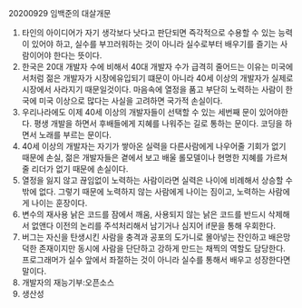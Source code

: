 20200929 임백준의 대살개문
1. 타인의 아이디어가 자기 생각보다 낫다고 판단되면 즉각적으로 수용할 수 있는 능력이 있어야 하고, 실수를 부끄러워하는 것이 아니라 실수로부터 배우기를 즐기는 사람이어야 한다는 뜻이다.
2. 한국은 20대 개발자 수에 비해서 40대 개발자 수가 급격히 줄어드는 이유는 미국에서처럼 젊은 개발자가 시장에유입되기 떄문이 아니라 40세 이상의 개발자가 실제로 시장에서 사라지기 때문일것이다. 마음속에 열정을 품고 부단히 노력하는 사람이 한국에 미국 이상으로 많다는 사실을 고려하면 국가적 손실이다.
3. 우리나라에도 이제 40세 이상의 개발자들이 선택할 수 있는 세번째 문이 있어야한다. 평생 개발을 하면서 후배들에게 지혜를 나워주는 길로 통하는 문이다. 코딩을 하면서 노래를 부르는 문이다.
4. 40세 이상의 개발자는 자기가 쌓아온 실력을 다른사람에게 나우어줄 기회가 없기 때문에 손실, 젊은 개발자들은 곁에서 보고 배울 롤모델이나 현명한 지혜를 가르쳐줄 리더가 없기 때문에 손실이다.
5. 열정을 잃지 않고 끊임없이 노력하는 사람이라면 실력은 나이에 비례해서 상승할 수밖에 없다. 그렇기 때문에 노력하지 않는 사람에게 나이는 짐이고, 노력하는 사람에게 나이는 훈장이다.
6. 변수의 재사용 낡은 코드를 잠에서 깨움, 사용되지 않는 낡은 코드를 반드시 삭제해서 없앤다 이전의 논리를 주석처리해서 남기거나 심지어 if문을 통해 우회한다. 
7. 버그는 자신을 탄생시킨 사람을 충격과 공포의 도가니로 몰아넣는 잔인하고 배은망덕한 존재이지만 동시에 사람을 단단하고 강하게 만드는 채찍의 역할도 담당한다. 프로그래머가 실수 앞에서 좌절하는 것이 아니라 실수를 통해서 배우고 성장한다면 말이다.
8. 개발자의 재능기부:오픈소스
9. 생산성